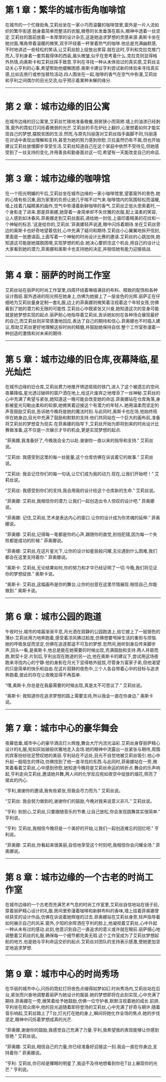 # 第 1 章：繁华的城市街角咖啡馆

在城市的一个忙碌街角,艾莉丝坐在一家小巧而温馨的咖啡馆里,窗外是一片人流如织的繁华街道.她身着简单而整洁的衣服,微卷的长发垂落在肩头,眼神中透着一丝坚定.艾莉丝的面前放着一本厚厚的设计杂志,这是她追求梦想的灵感来源.奥斯卡坐在她对面,嘴角带着温暖的微笑,双手环绕着一杯冒着热气的咖啡.他总是充满幽默感,不时地讲述一些轻松的笑话,让艾莉丝脸上绽放出笑容.就在这时,亨利和克拉克推门而入,亨利身着一套剪裁得体的西装,眉头微皱,似乎在思考着什么.克拉克则显得格外热情,向奥斯卡和艾莉丝挥手致意.亨利在寻找一种从未体验过的真实感,艾莉丝主动关心亨利的心事,希望帮助他缓解困惑.奥斯卡建议亨利尝试新的体验来寻找真实感,比如去旅行或参加冒险活动.四人围坐在一起,咖啡的香气在空气中弥漫,艾莉丝和亨利之间偶尔的目光交流,似乎预示着某种未解的缘分.

--------------------------------------------------

# 第 2 章：城市边缘的旧公寓

在城市边缘的旧公寓里,艾莉丝忙碌地准备晚餐,厨房狭小而简陋.墙上的油漆已经剥落,窗外的霓虹灯闪烁着微弱的光芒.艾莉丝的手在炉灶上翻炒,心里想着如何才能实现自己的梦想,摆脱贫困的生活.然而,与原先玛丽莲对艾莉丝指手画脚不同,玛丽莲在对话中表现出理解和支持,甚至为她的努力感到欣慰.贝拉虽然仍有不屑,但也开始建议艾莉丝放慢脚步享受生活.艾莉丝知道自己在这个家庭中依然不受待见,但她感受到了一丝支持的变化,并用善良和勤奋面对这一切,希望有一天能改变自己的命运.

--------------------------------------------------

# 第 3 章：城市边缘的咖啡馆

在一个阳光明媚的午后,艾莉丝坐在城市边缘的一家小咖啡馆里,望着窗外的景色.她的心情有些沉重,因为家里的负担让她几乎喘不过气来.咖啡馆内的氛围轻松而温暖,墙上挂着几幅精美的画作,空气中弥漫着新鲜咖啡的香气.艾莉丝正低头思索着时,一个身影走了进来.那是菲奥娜,她穿着一身简单却不失优雅的衣服,配上温柔的笑容,让人感到如沐春风.菲奥娜走到艾莉丝面前,递给她一封信,上面印着精美的花纹和一个神秘的标志.‘这是给你的,艾莉丝.’菲奥娜轻声说道,眼中闪烁着期待.坐在艾莉丝旁边的奥斯卡也好奇地望着信封,心中充满了疑问和期待.艾莉丝小心翼翼地拆开信封,里面是一张邀请函,上面写着一个神秘的时尚设计比赛的邀请.艾莉丝的心跳加快,她知道这可能是她摆脱困境,实现梦想的机会.她决心要抓住这个机会,用自己的设计让大家看到她的潜力,菲奥娜和奥斯卡也支持她的决定,并相信她有能力迎接挑战.

--------------------------------------------------

# 第 4 章：丽萨的时尚工作室

艾莉丝站在丽萨的时尚工作室里,四周环绕着琳琅满目的布料、精致的配饰和各种设计图纸.窗外透进的阳光照在她身上,仿佛为她披上了一层金色的光辉.丽萨正在仔细地为艾莉丝量身定制一套礼服,边上的菲奥娜则微笑着注视着这个年轻女孩,仿佛看到了她的潜力和无限的可能性.艾莉丝心中既紧张又兴奋,她知道这次的变身可能就是她梦想实现的起点.丽萨耐心地指导着艾莉丝,告诉她如何在各种场合展现最好的自己,而艾莉丝则非常感激地回应,表达了自己的期待和信心.菲奥娜也不时插入建议,帮助艾莉丝更好地理解这些时尚的精髓,并鼓励她保持自信.整个工作室弥漫着一种创造的激情和对未来的期待.

--------------------------------------------------

# 第 5 章：城市边缘的旧仓库,夜幕降临,星光灿烂

在城市边缘的旧仓库,艾莉丝费力地推开锈迹斑斑的铁门,进入了这个被遗忘的空间.夜幕降临,星光透过破碎的窗户洒在地上,给这片废弃之地增添了一丝神秘.艾莉丝的心中充满了希望与紧张,她知道这一晚可能会改变她的命运.菲奥娜站在仓库角落,身影被星光勾勒出柔和的轮廓,她微笑着迎接这个有潜力的年轻人.她用温柔而坚定的声音鼓励艾莉丝,告诉她今晚将是她的魔法时刻.与此同时,奥斯卡也在场,他始终陪伴在她身边,目光中充满了鼓励和默默的支持.他们共同站在一个巨大的画布前,准备将艾莉丝的梦想变为现实.在菲奥娜的指导下,艾莉丝开始为即将到来的时尚设计比赛做准备,这不仅是一次展示才华的机会,更是实现梦想的起点.

“菲奥娜,我准备好了,今晚我会全力以赴.谢谢你一直以来的指导和支持.” 艾莉丝说。

“艾莉丝: 我感受到这里的每一丝能量,这个仓库仿佛在诉说着它的故事.” 艾莉丝说。

“艾莉丝: 我会记住你们的每一句话,让它们成为我的动力.现在,让我们开始吧！” 艾莉丝说。

“艾莉丝: 我感受到你们的支持,我会用我的设计给这个仓库新的生命.” 艾莉丝说。

“菲奥娜: 艾莉丝,我相信你的潜力.让我们一起创造出令人惊叹的设计吧.” 菲奥娜说。

“菲奥娜: 记住,艾莉丝,艺术是表达内心的窗口.让你的设计成为你灵魂的延伸.” 菲奥娜说。

“菲奥娜: 艾莉丝,记得每一笔都是你的心声,跟随你的直觉,别怕犯错,因为每一个失败都是成功的阶梯.” 菲奥娜说。

“菲奥娜: 艾莉丝,在这片星光下,让你的设计如星辰般闪耀,无论遇到什么困难,我们都会在这里支持着你.” 菲奥娜说。

“奥斯卡: 艾莉丝,无论结果如何,你的努力和才华已经证明了一切.今晚,我们将见证你的梦想绽放.” 奥斯卡说。

“奥斯卡: 艾莉丝,这幅画布是你的舞台,让你的创意在这里尽情展现.相信自己,你能做到.” 奥斯卡说。

--------------------------------------------------

# 第 6 章：城市公园的跑道

午夜时分,城市的喧嚣渐渐平息,月光洒在寂静的公园跑道上,给它披上了一层银色的薄纱.艾莉丝用力地奔跑着,感受着凉风拂过脸庞,仿佛想要甩掉生活的重担与烦恼.她的呼吸急促而坚定,仿佛在追逐那遥不可及的梦想.忽然间,她听到身后传来脚步声,回头一看,是奥斯卡,他总是能在她需要的时候出现,充满鼓励和支持.两人并肩而跑,默契十足.片刻后,亨利出现在跑道的另一边,他在奥斯卡的建议下,尝试用这场夜跑来寻找内心的宁静.他的身影在月光下显得格外挺拔,尽管身为富家子弟,但他渴望的只是简单的快乐和自由.在这片寂静的夜色中,三个人各自带着心中的目标与追求奔跑着,彼此的存在让夜晚显得不再孤单.

“嘿,奥斯卡,你总是在我最需要的时候出现,真是太不可思议了.” 艾莉丝说。

“奥斯卡: 我知道你在追求梦想的路上需要支持,所以我会一直在你身边.” 奥斯卡说。

--------------------------------------------------

# 第 7 章：城市中心的豪华舞会

夜幕低垂,城市中心的豪华酒店灯火辉煌,舞会大厅内流光溢彩.艾莉丝身穿丽萨精心设计的礼服,宛如灰姑娘般优雅地走入会场.她的眼神中流露出一丝紧张与期待,周围的宾客纷纷驻足赞叹她的美丽.亨利站在不远处,目光不自觉地被艾莉丝吸引.他心中升起一股陌生的悸动,仿佛找到了他一直寻找的东西.与此同时,菲奥娜站在一旁,微笑着看着艾莉丝,心中感到欣慰,她知道今晚将是艾莉丝命运的转折点.舞会的乐声响起,亨利走向艾莉丝,邀请她共舞,两人间的化学反应宛如夜空中绽放的烟花,照亮了彼此的内心.

“亨利,谢谢你的邀请,我有些紧张,但我会尽力而为.” 艾莉丝说。

“艾莉丝: 我会努力做到的,谢谢你们的鼓励,今晚对我来说意义非凡.” 艾莉丝说。

“亨利: 别担心,艾莉丝,只要跟随音乐的节奏,让自己放松,你会发现跳舞其实很简单.” 亨利说。

“亨利: 艾莉丝,我相信今晚将是一个美好的开始,让我们一起创造难忘的回忆吧.” 亨利说。

“菲奥娜: 艾莉丝,你看起来很美丽,自信地享受这个时刻吧,我相信你会闪耀全场.” 菲奥娜说。

--------------------------------------------------

# 第 8 章：城市边缘的一个古老的时尚工作室

在城市边缘的一个古老而充满艺术气息的时尚工作室里,艾莉丝自信地站在镜子前,穿着丽萨精心设计的礼服.房间里弥漫着咖啡和新鲜布料的香味,墙上挂着菲奥娜曾经获奖的设计作品,仿佛在诉说着她辉煌的过去.菲奥娜站在艾莉丝身旁,轻声指导着如何展示自己的风采.窗外,夕阳的余晖洒在亨利的脸上,他凝视着艾莉丝,心中升起一种从未有过的感动.此刻,他意识到自己一直追求的意义或许就在眼前.丽萨细心地调整着艾莉丝的礼服,确保每一个细节都完美无瑕.这个工作室成为了艾莉丝梦想起航的地方,也是她与亨利命运交织的起点.艾莉丝对团队的支持表示感激,使她更加坚定地追求梦想.

--------------------------------------------------

# 第 9 章：城市中心的时尚秀场

在华丽的城市中心,闪烁的霓虹灯将夜色点缀得如梦如幻.时尚秀场内,艾莉丝站在后台,紧张而兴奋地调整着丽萨为她设计的服装.她的梦想即将在此刻实现,心中充满了期待.菲奥娜在一旁,微笑着给予她鼓励,仿佛一位守护者,默默注视着她的成长.前排,亨利坐在观众席中,他的目光追随着即将登场的艾莉丝,心中充满了好奇与期许.随着音乐响起,艾莉丝踏上了T台,灯光打在她的身上,瞬间将她化作全场的焦点.她的步伐坚定,眼神中闪烁着梦想成真的光芒.

“菲奥娜,谢谢你的鼓励,我感觉自己充满了力量.亨利,我希望我的表现能够让你感到惊艳.” 艾莉丝说。

“菲奥娜: 艾莉丝,相信自己的力量,你已经准备好迎接这一刻.我会一直在你身边,支持着你.” 菲奥娜说。

“亨利: 艾莉丝,你已经是耀眼的明星了,我迫不及待地想看到你在T台上展现你的光芒.” 亨利说。

--------------------------------------------------

